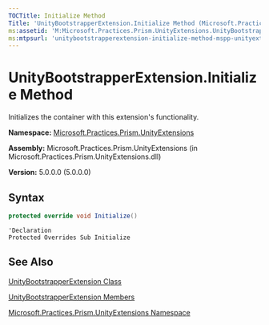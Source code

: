 ```yaml
---
TOCTitle: Initialize Method
Title: 'UnityBootstrapperExtension.Initialize Method (Microsoft.Practices.Prism.UnityExtensions)'
ms:assetid: 'M:Microsoft.Practices.Prism.UnityExtensions.UnityBootstrapperExtension.Initialize'
ms:mtpsurl: 'unitybootstrapperextension-initialize-method-mspp-unityextensions.md'
---
```


# UnityBootstrapperExtension.Initialize Method

Initializes the container with this extension's functionality.

**Namespace:** [Microsoft.Practices.Prism.UnityExtensions](mspp-unityextensions-namespace.md)

**Assembly:** Microsoft.Practices.Prism.UnityExtensions (in Microsoft.Practices.Prism.UnityExtensions.dll)

**Version:** 5.0.0.0 (5.0.0.0)

## Syntax
```C#
protected override void Initialize()
```

```VB
'Declaration
Protected Overrides Sub Initialize
```

## See Also

[UnityBootstrapperExtension Class](unitybootstrapperextension-class-mspp-unityextensions.md)

[UnityBootstrapperExtension Members](unitybootstrapperextension-members-mspp-unityextensions.md)

[Microsoft.Practices.Prism.UnityExtensions Namespace](mspp-unityextensions-namespace.md)
